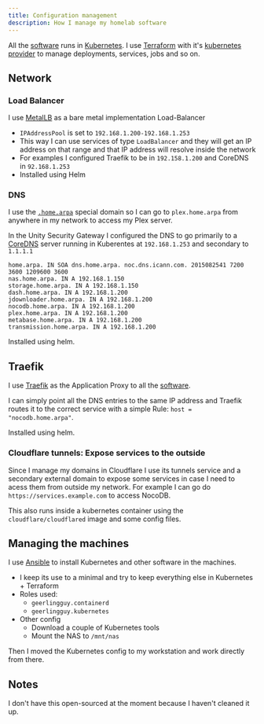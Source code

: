 ```yaml
---
title: Configuration management
description: How I manage my homelab software
---
```


All the [software](../3-software) runs in [Kubernetes](https://kubernetes.io/). I use [Terraform](https://www.terraform.io) with it's [kubernetes provider](https://registry.terraform.io/providers/hashicorp/kubernetes/latest/docs) to manage deployments, services, jobs and so on.

## Network

### Load Balancer

I use [MetalLB](https://metallb.universe.tf/) as a bare metal implementation Load-Balancer

- `IPAddressPool` is set to `192.168.1.200-192.168.1.253`
- This way I can use services of type `LoadBalancer` and they will get an IP address on that range and that IP address will resolve inside the network
- For examples I configured Traefik to be in `192.158.1.200` and CoreDNS in `92.168.1.253`
- Installed using Helm

### DNS

I use the [`.home.arpa`](https://www.rfc-editor.org/rfc/rfc8375.html) special domain so I can go to `plex.home.arpa` from anywhere in my network to access my Plex server.

In the Unity Security Gateway I configured the DNS to go primarily to a [CoreDNS](https://coredns.io/) server running in Kuberentes at `192.168.1.253` and secondary to `1.1.1.1`

```
home.arpa. IN SOA dns.home.arpa. noc.dns.icann.com. 2015082541 7200 3600 1209600 3600
nas.home.arpa. IN A 192.168.1.150
storage.home.arpa. IN A 192.168.1.150
dash.home.arpa. IN A 192.168.1.200
jdownloader.home.arpa. IN A 192.168.1.200
nocodb.home.arpa. IN A 192.168.1.200
plex.home.arpa. IN A 192.168.1.200
metabase.home.arpa. IN A 192.168.1.200
transmission.home.arpa. IN A 192.168.1.200
```

Installed using helm.

## Traefik

I use [Traefik](https://traefik.io/traefik) as the Application Proxy to all the [software](../3-software).

I can simply point all the DNS entries to the same IP address and Traefik routes it to the correct service with a simple Rule: `host = "nocodb.home.arpa"`.

Installed using helm.

### Cloudflare tunnels: Expose services to the outside

Since I manage my domains in Cloudflare I use its tunnels service and a secondary external domain to expose some services in case I need to acess them from outside my network. For example I can go do `https://services.example.com` to access NocoDB.

This also runs inside a kubernetes container using the `cloudflare/cloudflared` image and some config files.

## Managing the machines

I use [Ansible](https://www.ansible.com/) to install Kubernetes and other software in the machines.

- I keep its use to a minimal and try to keep everything else in Kubernetes + Terraform
- Roles used:
  - `geerlingguy.containerd`
  - `geerlingguy.kubernetes`
- Other config
  - Download a couple of Kubernetes tools
  - Mount the NAS to `/mnt/nas`

Then I moved the Kubernetes config to my workstation and work directly from there.

## Notes

I don't have this open-sourced at the moment because I haven't cleaned it up.
